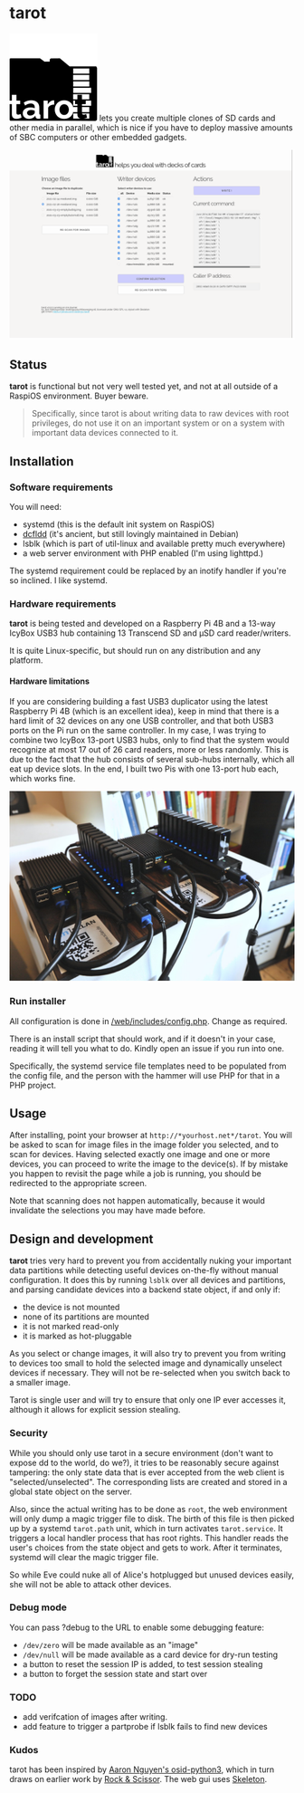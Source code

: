 # tarot
![tarot](/web/graphics/tarot.svg) lets you create multiple clones of SD
cards and other media in parallel, which is nice if you have to deploy
massive amounts of SBC computers or other embedded gadgets.

![Screenshot of main GUI v0.0.2](/doc/screenshot-main-v0.0.2.png)

## Status
**tarot** is functional but not very well tested yet, and not at all outside
of a RaspiOS environment. Buyer beware.

> Specifically, since tarot is about writing data to raw devices with root
> privileges, do not use it on an important system or on a system with
> important data devices connected to it.

## Installation
### Software requirements
You will need:
* systemd (this is the default init system on RaspiOS)
* [dcfldd](http://dcfldd.sourceforge.net/) (it's ancient, but still lovingly
maintained in Debian)
* lsblk (which is part of util-linux and available pretty much everywhere)
* a web server environment with PHP enabled (I'm using lighttpd.)

The systemd requirement could be replaced by an inotify handler if you're
so inclined. I like systemd.

### Hardware requirements
**tarot** is being tested and developed on a Raspberry Pi 4B and a 13-way
IcyBox USB3 hub containing 13 Transcend SD and µSD card reader/writers.

It is quite Linux-specific, but should run on any distribution and any
platform.

#### Hardware limitations
If you are considering building a fast USB3 duplicator using the latest
Raspberry Pi 4B (which is an excellent idea), keep in mind that there is a
hard limit of 32 devices on any one USB controller, and that both USB3 ports
on the Pi run on the same controller.
In my case, I was trying to combine two IcyBox 13-port USB3 hubs, only to find
that the system would recognize at most 17 out of 26 card readers, more or
less randomly.
This is due to the fact that the hub consists of several sub-hubs
internally, which all eat up device slots.
In the end, I built two Pis with one 13-port hub each, which works fine.

![Two Raspberry 4B-based µSD card copying stations](/doc/rpi4b-sd-copy-stations.jpg)

### Run installer
All configuration is done in [/web/includes/config.php](/web/includes/config.php). 
Change as required.

There is an install script that should work, and if it doesn't in your case, 
reading it will tell you what to do.
Kindly open an issue if you run into one.

Specifically, the systemd service file templates need to be populated from
the config file, and the person with the hammer will use PHP for that in a
PHP project.

## Usage
After installing, point your browser at `http://*yourhost.net*/tarot`. You
will be asked to scan for image files in the image folder you selected, and
to scan for devices. Having selected exactly one image and one or more
devices, you can proceed to write the image to the device(s).
If by mistake you happen to revisit the page while a job is running, you
should be redirected to the appropriate screen.

Note that scanning does not happen automatically, because it would
invalidate the selections you may have made before.

## Design and development
**tarot** tries very hard to prevent you from accidentally nuking your
important data partitions while detecting useful devices on-the-fly without
manual configuration. It does this by running `lsblk` over all devices and
partitions, and parsing candidate devices into a backend state object, if and
only if:
* the device is not mounted
* none of its partitions are mounted
* it is not marked read-only
* it is marked as hot-pluggable

As you select or change images, it  will also try to prevent you from 
writing to devices too small to hold the selected image and dynamically
unselect devices if necessary. They will not be re-selected when you switch
back to a smaller image.

Tarot is single user and will try to ensure that only one IP ever accesses
it, although it allows for explicit session stealing.

### Security
While you should only use tarot in a secure environment (don't want to
expose dd to the world, do we?), it tries to be reasonably secure against
tampering: the only state data that is ever accepted from the web client is
"selected/unselected". The corresponding lists are created and stored in a
global state object on the server.

Also, since the actual writing has to be done as `root`, the web environment
will only dump a magic trigger file to disk. The birth of this file is then
picked up by a systemd `tarot.path` unit, which in turn activates
`tarot.service`. It triggers a local handler process that has root rights.
This handler reads the user's choices from the state object and gets to
work. After it terminates, systemd will clear the magic trigger file.

So while Eve could nuke all of Alice's hotplugged but unused devices easily,
she will not be able to attack other devices.

### Debug mode
You can pass ?debug to the URL to enable some debugging feature:
* `/dev/zero` will be made available as an "image"
* `/dev/null` will be made available as a card device for dry-run testing
* a button to reset the session IP is added, to test session stealing
* a button to forget the session state and start over

### TODO
* add verifcation of images after writing.
* add feature to trigger a partprobe if lsblk fails to find new devices

### Kudos

tarot has been inspired by [Aaron Nguyen's
osid-python3](https://github.com/aaronnguyen/osid-python3), which in turn
draws on earlier work by [Rock &
Scissor](https://github.com/rockandscissor/osid).
The web gui uses [Skeleton](https://getskeleton.com).

